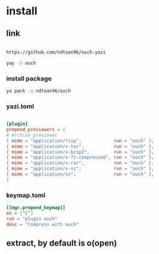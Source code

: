 # install

## link

```bash

https://github.com/ndtoan96/ouch.yazi
```

```bash
yay -S ouch
```

### install package

```bash
ya pack -a ndtoan96/ouch
```

### yazi.toml

```toml

[plugin]
prepend_previewers = [
# Archive previewer
{ mime = "application/*zip",            run = "ouch" },
{ mime = "application/x-tar",           run = "ouch" },
{ mime = "application/x-bzip2",         run = "ouch" },
{ mime = "application/x-7z-compressed", run = "ouch" },
{ mime = "application/x-rar",           run = "ouch" },
{ mime = "application/x-xz",            run = "ouch" },
{ mime = "application/xz",              run = "ouch" },
]
```

### keymap.toml

```toml
[[mgr.prepend_keymap]]
on = ["C"]
run = "plugin ouch"
desc = "Compress with ouch"
```

## extract, by default is o(open)
